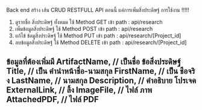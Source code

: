 Back end
สร้าง เส้น CRUD RESTFULL API ตอนนี้ แค่การเพิ่มสิ่งประดิษฐ์
การใช้งาน !!!!!

1. ดูรายชื่อ สิ่งประดิษฐ์ ทั้งหมด ใช้ Method GET เข้า path : api/research
2. เพิ่มข้อมูลสิ่งประดิษฐ์ ใช้ Method POST เข้า path : api/research
3. แก้ไข้ ข้อมูสิ่งประดิษฐ์ ใช้ Method PUT เข้า path : api/research/[Project_id]
4. ลบข้อมูลสิ่งประดิษฐ์ ใช้ Method DELETE เข้า path : api/research/[Project_id]

ข้อมูลที่ต้องเพิ่มมี
ArtifactName, // เป็นชื่อ ข้อสิ่งประดิษฐ์
Title, // เป็น คำนำหน้าชื่อ-นามสกุล
FirstName, // เป็น ชือจริง
LastName, // นามสกุล
Description, // คำอธิบาย โปรเจค
ExternalLink, // ลิ้ง
ImageFile, // ไฟล์ ภาพ
AttachedPDF, // ไฟล์ PDF
------------------------------------------------------------------------------------------------------------

